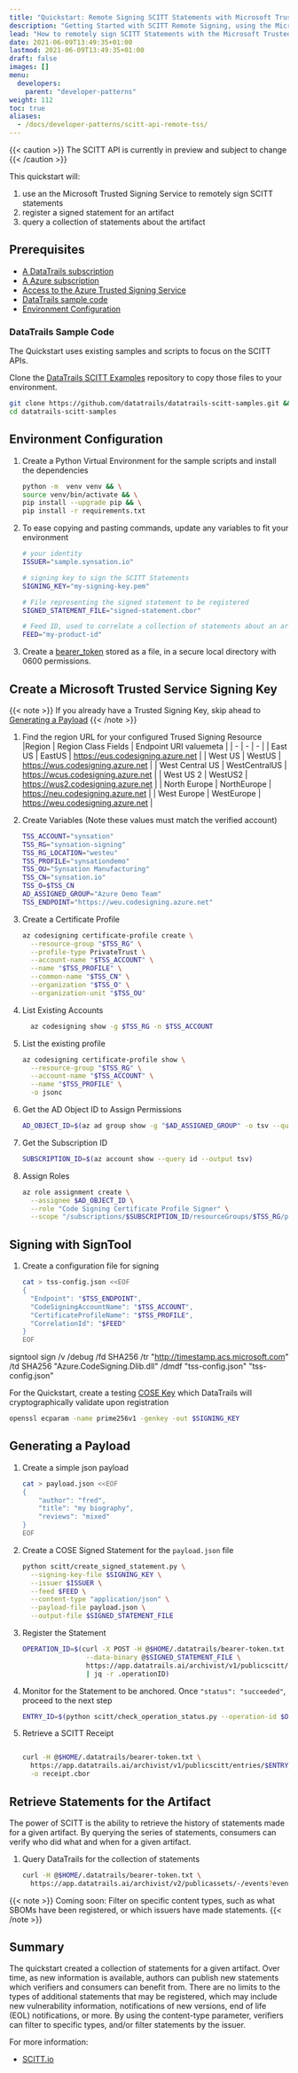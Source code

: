 ```yaml
---
title: "Quickstart: Remote Signing SCITT Statements with Microsoft Trusted Signing (Preview)"
description: "Getting Started with SCITT Remote Signing, using the Microsoft Trusted Signing Service (Preview)"
lead: "How to remotely sign SCITT Statements with the Microsoft Trusted Signing Service"
date: 2021-06-09T13:49:35+01:00
lastmod: 2021-06-09T13:49:35+01:00
draft: false
images: []
menu:
  developers:
    parent: "developer-patterns"
weight: 112
toc: true
aliases: 
  - /docs/developer-patterns/scitt-api-remote-tss/
---
```


{{< caution >}}
The SCITT API is currently in preview and subject to change
{{< /caution >}}

This quickstart will:

1. use an the Microsoft Trusted Signing Service to remotely sign SCITT statements
1. register a signed statement for an artifact
1. query a collection of statements about the artifact

## Prerequisites

- [A DataTrails subscription](https://app.datatrails.ai/signup)
- [A Azure subscription](https://signup.azure.com/signup)
- [Access to the Azure Trusted Signing Service](https://techcommunity.microsoft.com/t5/security-compliance-and-identity/azure-code-signing-democratizing-trust-for-developers-and/bc-p/3931754/highlight/true#M6830)
- [DataTrails sample code](#datatrails-sample-code)
- [Environment Configuration](#environment-configuration)

### DataTrails Sample Code

The Quickstart uses existing samples and scripts to focus on the SCITT APIs.

Clone the [DataTrails SCITT Examples](https://github.com/datatrails/datatrails-scitt-samples) repository to copy those files to your environment.

  ```bash
  git clone https://github.com/datatrails/datatrails-scitt-samples.git && \
  cd datatrails-scitt-samples
  ```

## Environment Configuration

1. Create a Python Virtual Environment for the sample scripts and install the dependencies

    ```bash
    python -m  venv venv && \
    source venv/bin/activate && \
    pip install --upgrade pip && \
    pip install -r requirements.txt
    ```

1. To ease copying and pasting commands, update any variables to fit your environment

    ```bash
    # your identity
    ISSUER="sample.synsation.io"

    # signing key to sign the SCITT Statements
    SIGNING_KEY="my-signing-key.pem"

    # File representing the signed statement to be registered
    SIGNED_STATEMENT_FILE="signed-statement.cbor"

    # Feed ID, used to correlate a collection of statements about an artifact
    FEED="my-product-id"
    ```

1. Create a [bearer_token](/developers/developer-patterns/getting-access-tokens-using-app-registrations) stored as a file, in a secure local directory with 0600 permissions.

## Create a Microsoft Trusted Service Signing Key

{{< note >}}
If you already have a Trusted Signing Key, skip ahead to [Generating a Payload](#generating-a-payload)
{{< /note >}}

1. Find the region URL for your configured Trused Signing Resource
    |Region | Region Class Fields	| Endpoint URI valuemeta |
    | - | - | -  |
    | East US | EastUS | https://eus.codesigning.azure.net |
    | West US | WestUS | https://wus.codesigning.azure.net |
    | West Central US |	WestCentralUS	| https://wcus.codesigning.azure.net |
    | West US 2 | WestUS2 | https://wus2.codesigning.azure.net |
    | North Europe | NorthEurope | https://neu.codesigning.azure.net |
    | West Europe | WestEurope | https://weu.codesigning.azure.net |

1. Create Variables (Note these values must match the verified account)

   ```bash
   TSS_ACCOUNT="synsation"
   TSS_RG="synsation-signing"
   TSS_RG_LOCATION="westeu"
   TSS_PROFILE="synsationdemo"
   TSS_OU="Synsation Manufacturing"
   TSS_CN="synsation.io"
   TSS_O=$TSS_CN
   AD_ASSIGNED_GROUP="Azure Demo Team"
   TSS_ENDPOINT="https://weu.codesigning.azure.net"
   ```


1. Create a Certificate Profile

    ```bash
    az codesigning certificate-profile create \
      --resource-group "$TSS_RG" \
      --profile-type PrivateTrust \
      --account-name "$TSS_ACCOUNT" \
      --name "$TSS_PROFILE" \
      --common-name "$TSS_CN" \
      --organization "$TSS_O" \
      --organization-unit "$TSS_OU"
    ```

1. List Existing Accounts

    ```bash
      az codesigning show -g $TSS_RG -n $TSS_ACCOUNT
    ```

1. List the existing profile

    ```bash
    az codesigning certificate-profile show \
      --resource-group "$TSS_RG" \
      --account-name "$TSS_ACCOUNT" \
      --name "$TSS_PROFILE" \
      -o jsonc
    ```

1. Get the AD Object ID to Assign Permissions

   ```bash
   AD_OBJECT_ID=$(az ad group show -g "$AD_ASSIGNED_GROUP" -o tsv --query id)
   ```

1. Get the Subscription ID

    ```bash
    SUBSCRIPTION_ID=$(az account show --query id --output tsv)
    ```

1. Assign Roles

    ```bash
    az role assignment create \
      --assignee $AD_OBJECT_ID \
      --role "Code Signing Certificate Profile Signer" \
      --scope "/subscriptions/$SUBSCRIPTION_ID/resourceGroups/$TSS_RG/providers/Microsoft.CodeSigning/codeSigningAccounts/$TSS_ACCOUNT/certificateProfiles/$TSS_PROFILE"

    ```

## Signing with SignTool

1. Create a configuration file for signing

    ```bash
    cat > tss-config.json <<EOF
    {
      "Endpoint": "$TSS_ENDPOINT",
      "CodeSigningAccountName": "$TSS_ACCOUNT",
      "CertificateProfileName": "$TSS_PROFILE",
      "CorrelationId": "$FEED"
    }
    EOF

    ```

signtool sign /v /debug /fd SHA256 /tr "http://timestamp.acs.microsoft.com" /td SHA256 "Azure.CodeSigning.Dlib.dll" /dmdf "tss-config.json" "tss-config.json"

For the Quickstart, create a testing [COSE Key](https://cose-wg.github.io/cose-spec/#key-structure) which DataTrails will cryptographically validate upon registration

  ```bash
  openssl ecparam -name prime256v1 -genkey -out $SIGNING_KEY
  ```

## Generating a Payload

1. Create a simple json payload

    ```bash
    cat > payload.json <<EOF
    {
        "author": "fred",
        "title": "my biography",
        "reviews": "mixed"
    }
    EOF
    ```

1. Create a COSE Signed Statement for the `payload.json` file

    ```bash
    python scitt/create_signed_statement.py \
      --signing-key-file $SIGNING_KEY \
      --issuer $ISSUER \
      --feed $FEED \
      --content-type "application/json" \
      --payload-file payload.json \
      --output-file $SIGNED_STATEMENT_FILE

1. Register the Statement

    ```bash
    OPERATION_ID=$(curl -X POST -H @$HOME/.datatrails/bearer-token.txt \
                    --data-binary @$SIGNED_STATEMENT_FILE \
                    https://app.datatrails.ai/archivist/v1/publicscitt/entries \
                    | jq -r .operationID)
    ```

1. Monitor for the Statement to be anchored. Once `"status": "succeeded"`, proceed to the next step

    ```bash
    ENTRY_ID=$(python scitt/check_operation_status.py --operation-id $OPERATION_ID)
    ```

1. Retrieve a SCITT Receipt

    ```bash
    
    curl -H @$HOME/.datatrails/bearer-token.txt \
      https://app.datatrails.ai/archivist/v1/publicscitt/entries/$ENTRY_ID/receipt \
      -o receipt.cbor
    ```

## Retrieve Statements for the Artifact

The power of SCITT is the ability to retrieve the history of statements made for a given artifact.
By querying the series of statements, consumers can verify who did what and when for a given artifact.

1. Query DataTrails for the collection of statements

    ```bash
    curl -H @$HOME/.datatrails/bearer-token.txt \
      https://app.datatrails.ai/archivist/v2/publicassets/-/events?event_attributes.feed_id=$FEED | jq
    ```

{{< note >}}
Coming soon: Filter on specific content types, such as what SBOMs have been registered, or which issuers have made statements.
{{< /note >}}

## Summary

The quickstart created a collection of statements for a given artifact.
Over time, as new information is available, authors can publish new statements which verifiers and consumers can benefit from.
There are no limits to the types of additional statements that may be registered, which may include new vulnerability information, notifications of new versions, end of life (EOL) notifications, or more.
By using the content-type parameter, verifiers can filter to specific types, and/or filter statements by the issuer.

For more information:

<!-- - [DataTrails SCITT API Reference](TBD) -->
- [SCITT.io](SCITT.io)
